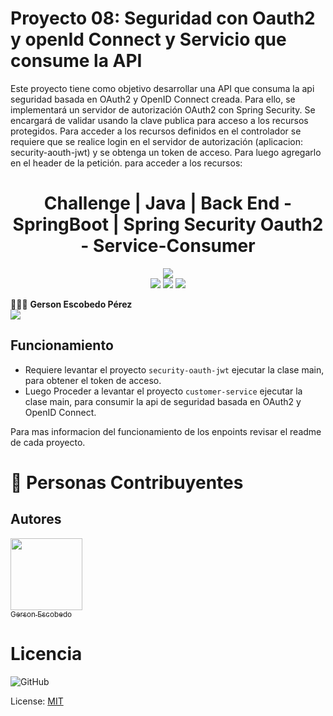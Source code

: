
# Proyecto 08: Seguridad con Oauth2 y openId Connect y Servicio que consume la API 

Este proyecto tiene como objetivo desarrollar una API que consuma la api seguridad basada en OAuth2 y OpenID Connect creada. Para ello, se implementará un servidor de autorización OAuth2 con Spring Security.
Se encargará de validar usando la clave publica para acceso a los recursos protegidos. Para acceder a los recursos definidos en el controlador se requiere que se realice login en el servidor de autorización (aplicacion: security-aouth-jwt) y se obtenga un token de acceso. Para luego agregarlo en el header de la petición. para acceder a los recursos:

<div align="center">
   <h1>Challenge | Java | Back End - SpringBoot | Spring Security Oauth2 - Service-Consumer</h1>
</div>


<p align="center">
  <img src="https://img.shields.io/badge/Status-finalizado-blue"><br>
  <img src="https://img.shields.io/badge/Java-17-red">
<img src="https://img.shields.io/badge/Spring-Security-Oauth2-Orange">
  <img src="https://img.shields.io/badge/Versión-1.0-green">
</p>

👨🏻‍💻 <strong>Gerson Escobedo Pérez </strong></br>
<a href="https://www.linkedin.com/in/gerson-escobedo/" target="_blank">
<img src="https://img.shields.io/badge/-LinkedIn-%230077B5?style=for-the-badge&logo=linkedin&logoColor=white" target="_blank"></a>

## Funcionamiento
- Requiere levantar el proyecto `security-oauth-jwt` ejecutar la clase main, para obtener el token de acceso.
- Luego Proceder a levantar el proyecto `customer-service` ejecutar la clase main, para consumir la api de seguridad basada en OAuth2 y OpenID Connect.

Para mas informacion del funcionamiento de los enpoints revisar el readme de cada proyecto.

# 💙 Personas Contribuyentes
## Autores
[<img src="https://avatars.githubusercontent.com/u/79103450?v=4" width=115><br><sub>Gerson Escobedo</sub>](https://github.com/gerson121295)

# Licencia
![GitHub](https://img.shields.io/github/license/dropbox/dropbox-sdk-java)

License: [MIT](License.txt)


